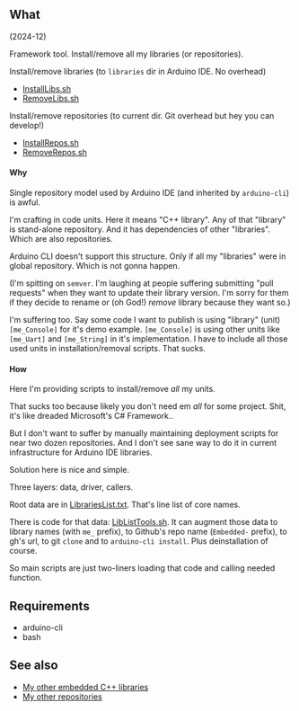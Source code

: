 ## What

(2024-12)

Framework tool. Install/remove all my libraries (or repositories).

Install/remove libraries (to `libraries` dir in Arduino IDE. No overhead)
  * [InstallLibs.sh](InstallLibs.sh)
  * [RemoveLibs.sh](RemoveLibs.sh)

Install/remove repositories (to current dir. Git overhead but hey you can develop!)
  * [InstallRepos.sh](InstallRepos.sh)
  * [RemoveRepos.sh](RemoveRepos.sh)

#### Why

Single repository model used by Arduino IDE (and inherited by
`arduino-cli`) is awful.

I'm crafting in code units. Here it means "C++ library". Any of that
"library" is stand-alone repository. And it has dependencies of
other "libraries". Which are also repositories.

Arduino CLI doesn't support this structure. Only if all my "libraries"
were in global repository. Which is not gonna happen.

(I'm spitting on `semver`. I'm laughing at people suffering submitting
"pull requests" when they want to update their library version.
I'm sorry for them if they decide to rename or (oh God!) *remove*
library because they want so.)

I'm suffering too. Say some code I want to publish is using "library"
(unit) `[me_Console]` for it's demo example. `[me_Console]` is using
other units like `[me_Uart]` and `[me_String]` in it's implementation.
I have to include all those used units in installation/removal scripts.
That sucks.

#### How

Here I'm providing scripts to install/remove *all* my units.

That sucks too because likely you don't need em *all* for some project.
Shit, it's like dreaded Microsoft's C# Framework..

But I don't want to suffer by manually maintaining deployment scripts
for near two dozen repositories. And I don't see sane way to do it
in current infrastructure for Arduino IDE libraries.

Solution here is nice and simple.

Three layers: data, driver, callers.

Root data are in [LibrariesList.txt](LibrariesList.txt).
That's line list of core names.

There is code for that data: [LibListTools.sh](LibListTools.sh).
It can augment those data to library names (with `me_` prefix), to
Github's repo name (`Embedded-` prefix), to gh's url, to git `clone`
and to `arduino-cli install`. Plus deinstallation of course.

So main scripts are just two-liners loading that code and calling
needed function.

## Requirements

  * arduino-cli
  * bash

## See also

* [My other embedded C++ libraries][Embedded]
* [My other repositories][Repos]

[Embedded]: https://github.com/martin-eden/Embedded_Crafts
[Repos]: https://github.com/martin-eden/contents
